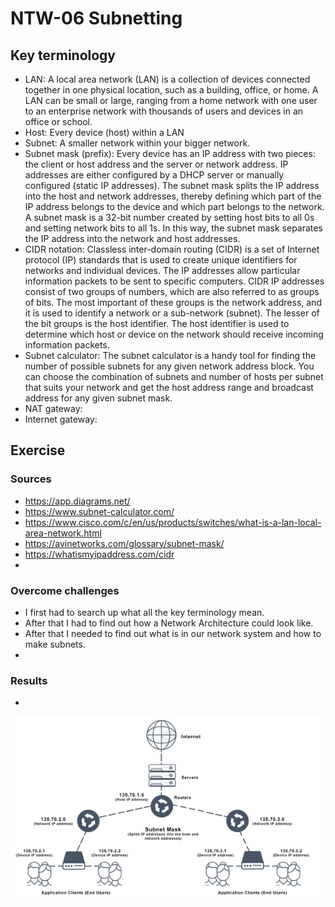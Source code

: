 # NTW-06 Subnetting

## Key terminology
- LAN: A local area network (LAN) is a collection of devices connected together in one physical location, such as a building, office, or home. A LAN can be small or large, ranging from a home network with one user to an enterprise network with thousands of users and devices in an office or school. 
- Host: Every device (host) within a LAN  
- Subnet: A smaller network within your bigger network.
- Subnet mask (prefix): Every device has an IP address with two pieces: the client or host address and the server or network address. IP addresses are either configured by a DHCP server or manually configured (static IP addresses). The subnet mask splits the IP address into the host and network addresses, thereby defining which part of the IP address belongs to the device and which part belongs to the network. A subnet mask is a 32-bit number created by setting host bits to all 0s and setting network bits to all 1s. In this way, the subnet mask separates the IP address into the network and host addresses.
- CIDR notation: Classless inter-domain routing (CIDR) is a set of Internet protocol (IP) standards that is used to create unique identifiers for networks and individual devices. The IP addresses allow particular information packets to be sent to specific computers. CIDR IP addresses consist of two groups of numbers, which are also referred to as groups of bits. The most important of these groups is the network address, and it is used to identify a network or a sub-network (subnet). The lesser of the bit groups is the host identifier. The host identifier is used to determine which host or device on the network should receive incoming information packets.  
- Subnet calculator: The subnet calculator is a handy tool for finding the number of possible subnets for any given network address block. You can choose the combination of subnets and number of hosts per subnet that suits your network and get the host address range and broadcast address for any given subnet mask. 
- NAT gateway: 
- Internet gateway: 

## Exercise
### Sources
- https://app.diagrams.net/ 
- https://www.subnet-calculator.com/  
- https://www.cisco.com/c/en/us/products/switches/what-is-a-lan-local-area-network.html 
- https://avinetworks.com/glossary/subnet-mask/ 
- https://whatismyipaddress.com/cidr 
- 
### Overcome challenges
- I first had to search up what all the key terminology mean.  
- After that I had to find out how a Network Architecture could look like.
- After that I needed to find out what is in our network system and how to make subnets.
- 

### Results
- 

![NTW-06](../00_includes/NTW06-1.png)


 